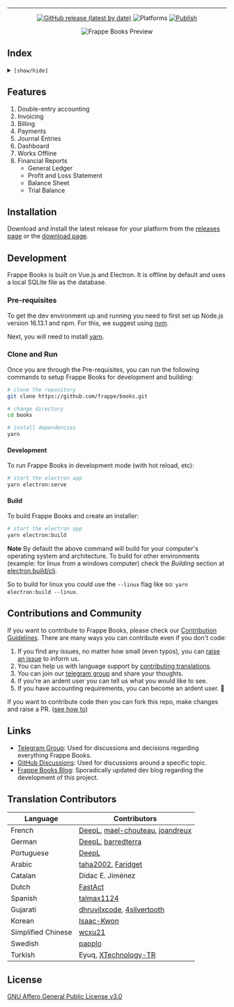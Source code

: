 <div align="center" markdown="1">

---

[![GitHub release (latest by date)](https://img.shields.io/github/v/release/frappe/books)](https://github.com/frappe/books/releases)
![Platforms](https://img.shields.io/badge/platform-mac%2C%20windows%2C%20linux-yellowgreen)
[![Publish](https://github.com/frappe/books/actions/workflows/publish.yml/badge.svg)](https://github.com/frappe/books/actions/workflows/publish.yml)

<img src="https://user-images.githubusercontent.com/29507195/207267857-4ae48890-3fb2-4046-80cf-3256b46c72a0.png" alt="Frappe Books Preview"/>

</div>

## Index

<details>
<summary><code>[show/hide]</code></summary>

1. [Features](#features)
2. [Installation](#installation)
3. [Development](#development)
4. [Contributions and Community](#contributions-and-community)
5. [Links](#links)
6. [Translation Contributors](#translation-contributors)
7. [License](#license)

</details>

## Features

1. Double-entry accounting
1. Invoicing
1. Billing
1. Payments
1. Journal Entries
1. Dashboard
1. Works Offline
1. Financial Reports
   - General Ledger
   - Profit and Loss Statement
   - Balance Sheet
   - Trial Balance

## Installation

Download and install the latest release for your platform from the [releases
page](https://github.com/frappe/books/releases) or the [download
page](https://frappebooks.com/download).

## Development

Frappe Books is built on Vue.js and Electron. It is offline by default and uses
a local SQLite file as the database.

### Pre-requisites

To get the dev environment up and running you need to first set up Node.js version
16.13.1 and npm. For this, we suggest using
[nvm](https://github.com/nvm-sh/nvm#installing-and-updating).

Next, you will need to install [yarn](https://classic.yarnpkg.com/lang/en/docs/install/#mac-stable).

### Clone and Run

Once you are through the Pre-requisites, you can run the following commands to
setup Frappe Books for development and building:

```bash
# clone the repository
git clone https://github.com/frappe/books.git

# change directory
cd books

# install dependencies
yarn
```

#### Development

To run Frappe Books in development mode (with hot reload, etc):

```bash
# start the electron app
yarn electron:serve
```

#### Build

To build Frappe Books and create an installer:

```bash
# start the electron app
yarn electron:build
```

**Note**
By default the above command will build for your computer's operating system and
architecture. To build for other environments (example: for linux from a windows
computer) check the _Building_ section at
[electron.build/cli](https://www.electron.build/cli).

So to build for linux you could use the `--linux` flag like so: `yarn electron:build --linux`.

## Contributions and Community

If you want to contribute to Frappe Books, please check our [Contribution Guidelines](https://github.com/frappe/books/blob/master/.github/CONTRIBUTING.md). There are many ways you can contribute even if you don't code:

1. If you find any issues, no matter how small (even typos), you can [raise an issue](https://github.com/frappe/books/issues/new) to inform us.
2. You can help us with language support by [contributing translations](https://github.com/frappe/books/wiki/Contributing-Translations).
3. You can join our [telegram group](https://t.me/frappebooks) and share your thoughts.
4. If you're an ardent user you can tell us what you would like to see.
5. If you have accounting requirements, you can become an ardent user. 🙂

If you want to contribute code then you can fork this repo, make changes and raise a PR. ([see how to](https://docs.github.com/en/pull-requests/collaborating-with-pull-requests/proposing-changes-to-your-work-with-pull-requests/creating-a-pull-request-from-a-fork))

## Links

- [Telegram Group](https://t.me/frappebooks): Used for discussions and decisions regarding everything Frappe Books.
- [GitHub Discussions](https://github.com/frappe/books/discussions): Used for discussions around a specific topic.
- [Frappe Books Blog](https://tech.frappebooks.com/): Sporadically updated dev blog regarding the development of this project.

## Translation Contributors

| Language           | Contributors                                                                                                                  |
| ------------------ | ----------------------------------------------------------------------------------------------------------------------------- |
| French             | [DeepL](https://www.deepl.com/), [mael-chouteau](https://github.com/mael-chouteau), [joandreux](https://github.com/joandreux) |
| German             | [DeepL](https://www.deepl.com/), [barredterra](https://github.com/barredterra)                                                |
| Portuguese         | [DeepL](https://www.deepl.com/)                                                                                               |
| Arabic             | [taha2002](https://github.com/taha2002), [Faridget](https://github.com/faridget)                                              |
| Catalan            | Dídac E. Jiménez                                                                                                              |
| Dutch              | [FastAct](https://github.com/FastAct)                                                                                         |
| Spanish            | [talmax1124](https://github.com/talmax1124)                                                                                   |
| Gujarati           | [dhruvilxcode](https://github.com/dhruvilxcode), [4silvertooth](https://github.com/4silvertooth)                              |
| Korean             | [Isaac-Kwon](https://github.com/Isaac-Kwon)                                                                                   |
| Simplified Chinese | [wcxu21](https://github.com/wcxu21)                                                                                           |
| Swedish            | [papplo](https://github.com/papplo)                                                                                           |
| Turkish            | Eyuq, [XTechnology-TR](https://github.com/XTechnology-TR)                                                                     |

## License

[GNU Affero General Public License v3.0](LICENSE)
